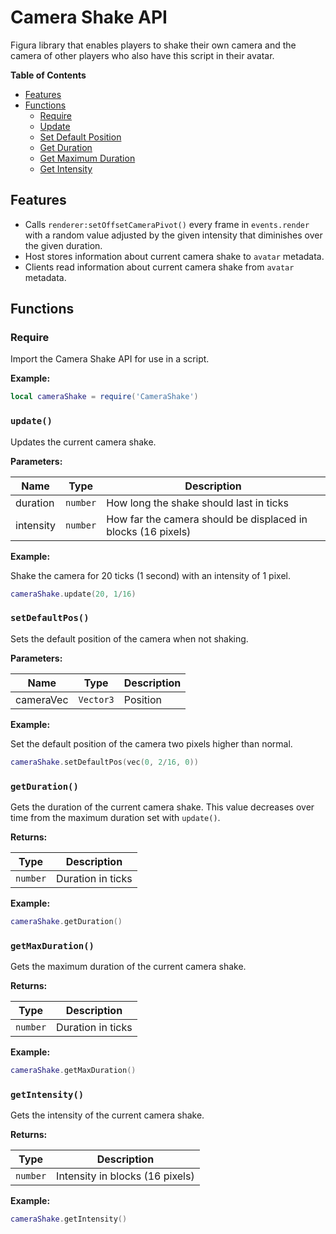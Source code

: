# Camera Shake API 

Figura library that enables players to shake their own camera and the camera of other players who also have this script in their avatar.

**Table of Contents**

- [Features](#️features)
- [Functions](#functions)
    - [Require](#require)
    - [Update](#update)
    - [Set Default Position](#setDefaultPos)
    - [Get Duration](#getDuration)
    - [Get Maximum Duration](#getMaxDuration)
    - [Get Intensity](#getIntensity)

## Features

- Calls `renderer:setOffsetCameraPivot()` every frame in `events.render` with a random value adjusted by the given intensity that diminishes over the given duration.
- Host stores information about current camera shake to `avatar` metadata.
- Clients read information about current camera shake from `avatar` metadata.

## Functions

### Require

Import the Camera Shake API for use in a script.

**Example:**

```lua
local cameraShake = require('CameraShake')
```

### `update()`

Updates the current camera shake.

**Parameters:**

Name | Type | Description
---  | ---  | ---
duration | `number` | How long the shake should last in ticks
intensity | `number` | How far the camera should be displaced in blocks (16 pixels)

**Example:**

Shake the camera for 20 ticks (1 second) with an intensity of 1 pixel.

```lua
cameraShake.update(20, 1/16)
```

### `setDefaultPos()`

Sets the default position of the camera when not shaking.

**Parameters:**

Name | Type | Description
---  | ---  | ---
cameraVec | `Vector3` | Position

**Example:**

Set the default position of the camera two pixels higher than normal.

```lua
cameraShake.setDefaultPos(vec(0, 2/16, 0))
```

### `getDuration()`

Gets the duration of the current camera shake. This value decreases over time from the maximum duration set with `update()`.

**Returns:**

Type | Description
---  | ---
`number` | Duration in ticks

**Example:**

```lua
cameraShake.getDuration()
```

### `getMaxDuration()`

Gets the maximum duration of the current camera shake.

**Returns:**

Type | Description
---  | ---
`number` | Duration in ticks

**Example:**

```lua
cameraShake.getMaxDuration()
```

### `getIntensity()`

Gets the intensity of the current camera shake.

**Returns:**

Type | Description
---  | ---
`number` | Intensity in blocks (16 pixels)

**Example:**

```lua
cameraShake.getIntensity()
```
